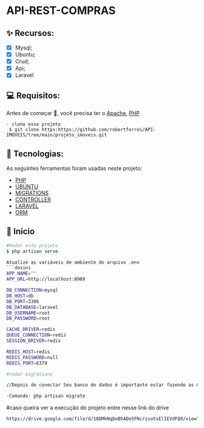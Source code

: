 
 # API-REST-COMPRAS

## ✨ Recursos:
- [x] Mysql;
- [x] Ubuntu;
- [x] Crud;
- [x] Api;
- [x] Laravel

## 💻 Requisitos:

Antes de começar :checkered_flag:, você precisa ter o [Apache](https://httpd.apache.org/download.cgi), [PHP](https://www.php.net/downloads.php)
```
- clone esse projeto
 $ git clone https:https://github.com/robertferrei/API-IMOVEIS/tree/main/projeto_imoveis.git
```

## 🚀 Tecnologias:

As seguintes ferramentas foram usadas neste projeto:


- [PHP]()  
- [UBUNTU]() 
- [MIGRATIONS]()
- [CONTROLLER]()
- [LARAVEL]()
- [ORM]()
  
## :checkered_flag: Início

```bash
#Rodar este projeto
$ php artisan serve

Atualize as variáveis de ambiente do arquivo .env
```dosini
APP_NAME=""
APP_URL=http://localhost:8989

DB_CONNECTION=mysql
DB_HOST=db
DB_PORT=3306
DB_DATABASE=laravel
DB_USERNAME=root
DB_PASSWORD=root

CACHE_DRIVER=redis
QUEUE_CONNECTION=redis
SESSION_DRIVER=redis

REDIS_HOST=redis
REDIS_PASSWORD=null
REDIS_PORT=6379
```
```bash
#rodar migrations

//Depois de conectar Seu banco de dados é importante estar fazendo as migrations para que as tabelas sejam inseridas 

-Comando: php artisan migrate
```

#caso queira ver a execução do projeto entre nesse link do drive
```bash
https://drive.google.com/file/d/18DMkNqDoBhADe5FNcrzsotsElIEVdFQ0/view?usp=sharing


```

 
